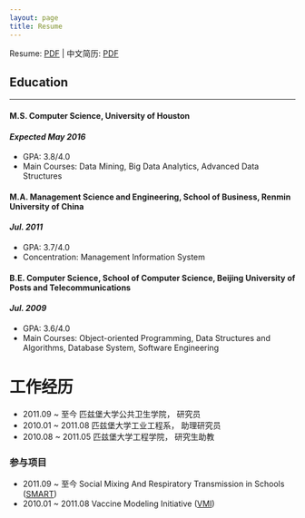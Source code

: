 ```yaml
---
layout: page
title: Resume
---
```


Resume: [PDF](http://www.yiwenshi.com/files/YiwenShi_CV.pdf) | 中文简历: [PDF](http://www.yiwenshi.com/files/YiwenShi_CV_cn.pdf)

## Education
---
#### M.S. Computer Science, University of Houston	
#### _Expected May 2016_
- GPA: 3.8/4.0
- Main Courses: Data Mining, Big Data Analytics, Advanced Data Structures


#### M.A. Management Science and Engineering, School of Business, Renmin University of China
#### _Jul. 2011_
- GPA: 3.7/4.0
- Concentration: Management Information System


#### B.E. Computer Science, School of Computer Science, Beijing University of Posts and Telecommunications
#### _Jul. 2009_
- GPA: 3.6/4.0
- Main Courses: Object-oriented Programming, Data Structures and Algorithms, Database System, Software Engineering


# 工作经历

- 2011.09 ~ 至今     匹兹堡大学公共卫生学院，  研究员
- 2010.01 ~ 2011.08  匹兹堡大学工业工程系，    助理研究员
- 2010.08 ~ 2011.05  匹兹堡大学工程学院，      研究生助教

### 参与项目

- 2011.09 ~ 至今     Social Mixing And Respiratory Transmission in Schools ([SMART](http://www.smart.pitt.edu/))
- 2010.01 ~ 2011.08  Vaccine Modeling Initiative ([VMI](https://vaccinemodeling.org/))


